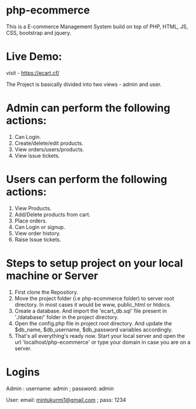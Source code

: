 # php-ecommerce
This is a E-commerce Management System build on top of PHP, HTML, JS, CSS, bootstrap and jquery.

# Live Demo:
visit - https://ecart.cf/

The Project is basically divided into two views - admin and user.

# Admin can perform the following actions:
1. Can Login.
2. Create/delete/edit products.
3. View orders/users/products.
4. View issue tickets.

# Users can perform the following actions:
1. View Products.
2. Add/Delete products from cart.
3. Place orders.
4. Can Login or signup.
5. View order history.
6. Raise Issue tickets.

# Steps to setup project on your local machine or Server
1. First clone the Repository.
2. Move the project folder (i.e php-ecommerce folder) to server root directory. In most cases it would be www, public_html or htdocs.
3. Create a database. And import the 'ecart_db.sql' file present in './database/' folder in the project directory.
4. Open the config.php file in project root directory. And update the $db_name, $db_username, $db_password variables accordingly.
5. That's all everything's ready now. Start your local server and open the url 'localhost/php-ecommerce' or type your domain in case you are on a server.

# Logins
Admin :
username: admin  ;   password: admin

User:
email: mintukurmi1@gmail.com   ;   pass: 1234
